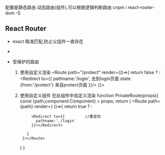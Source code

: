 配置是静态路由
动态路由(组件),可以根据逻辑判断路由
cnpm i react-router-dom -S

## React Router
- exact
   精准匹配,防止父组件一直存在

- <Router>
    <Route path="/about" component={About}></Route>
  </Router>

- 受保护的路由
  1. 使用自定义渲染
      <Route path="/protect" render={()=>{
        return false ? <Protect /> : 
        <Redirect to={{
          pathname:'/login',          去到login页面
          state:{from:'/protect'}     来自protect页面
        }}/>
      }}></Route>

  2. 使用自定义组件 在此组件中自定义渲染
      <PrivateRoute path="/user" component={User}></PrivateRoute>
      function PrivateRoute(props){
        const {path,component:Component} = props;
        return (
          <Route path={path} render={
            ()=>{
              return  true ? <Component/> : 

              <Redirect to={{         //重定向
                pathname:'./login'
              }}></Redirect>

            }
          }></Route>
        )
      }
